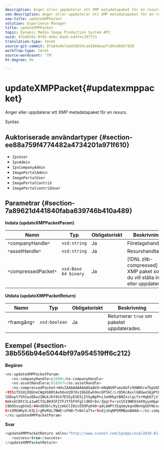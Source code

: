 ```yaml
---
description: Anger eller uppdaterar ett XMP metadatapaket för en resurs.
seo-description: Anger eller uppdaterar ett XMP metadatapaket för en resurs.
seo-title: updateXMPPacket
solution: Experience Manager
title: updateXMPPacket
topic: Dynamic Media Image Production System API
uuid: 97a40261-8f85-4e8c-8aa5-ed4fec297f33
translation-type: tm+mt
source-git-commit: 97a84e8e7edd3d834ca42069eae7c09c00d57938
workflow-type: tm+mt
source-wordcount: '79'
ht-degree: 0%

---
```



# updateXMPPacket{#updatexmppacket}

Anger eller uppdaterar ett XMP metadatapaket för en resurs.

Syntax

## Auktoriserade användartyper {#section-ee88a759f4774482a4734201a971f610}

* `IpsUser`
* `IpsAdmin`
* `IpsCompanyAdmin`
* `ImagePortalAdmin`
* `ImagePortalUser`
* `ImagePortalContrib`
* `ImagePortalcontribUser`

## Parametrar {#section-7a89621d441840faba639746b410a489}

**Indata (updateXMPPacketParam)**

| Namn | Typ | Obligatoriskt | Beskrivning |
|---|---|---|---|
| `*`companyHandle`*` | `xsd:string` | Ja | Företagshandtag. |
| `*`assetHandle`*` | `xsd:string` | Ja | Resurshandtag. |
| `*`compressedPacket`*` | `xsd:Base 64 binary` | Ja | [!DNL zlib-compressed] XMP paket som du vill ställa in eller uppdatera. |

**Utdata (updateXMPPacketReturn)**

| Namn | Typ | Obligatoriskt | Beskrivning |
|---|---|---|---|
| `*`framgång`*` | `xsd:boolean` | Ja | Returnerar `true` om paketet uppdaterades. |

## Exempel {#section-38b556b94e5044bf97a954519ff6c212}

**Begäran**

```java
<ns:updateXMPPacketParam>
   <ns:companyHandle>c|680</ns:companyHandle>
   <ns:assetHandle>a|918567</ns:assetHandle>
   <ns:compressedPacket>H4sIAAAAAAAAAAGqAVX+eNqNU9FumzAUfc9XWN5rwTbpUGNBpC3RtpdqU9NOe3XABTRsU9sM8vezMUUp6qQhhDg
+955zfX2djXQUneCWgVG00tAxh6xUZ07dv19GEEwh9ncOP3kC/LrQ5KcAxxlGBUwxSEpPtLUm3NyDBeIdIghISkTuKU3qLwfzAQZkunymD8cvs5
lDOayt7ShCwzDEwzZWukJkt9sh7ESSyEVE5iItGyNpPniJoHHkptBNZxslgcfsrHqbQ7jxTkG8q5VVplbdYiFNPO0tLpRAC41IjNF1YlksGV2v2
6mkskC85YJLa1w8CfGLBH3SFZfFJYfbFXFglldKO+bn/ZpqrFv+xsS519WKO1mX9yyoHppveRXrgWTlxX9qJk0ojHG9eaBP3PtKnNaNRNJkq6lN
C8bO5sugbVa5/4Hnd05blc9y1zmGCCI0zcO50PyK40+q4LbWPt3IqGmykqnONnVgUUYNvsdfOH6wzN6C03OMd6zQb0KpSh3LPyoIWfgNKX1Vz4i
8rx5MSHHyX/D3L1+gMvRUL7NWE+sFH8+TvNxla7tx+8xdjuhqNPERMBaoBAAA=</ns:compressedPacket>
</ns:updateXMPPacketParam>
```

**Svar**

```java
<updateXMPPacketReturn xmlns="http://www.scene7.com/IpsApi/xsd/2010-01-31">
   <success>true</success>
</updateXMPPacketReturn>
```

